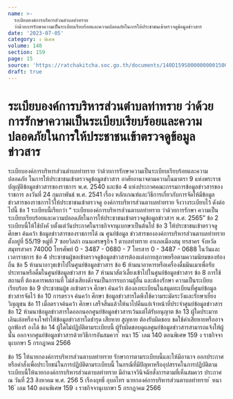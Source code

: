 ```yaml
---
name: >-
  ระเบียบองค์การบริหารส่วนตำบลท่าทราย
  ว่าด้วยการรักษาความเป็นระเบียบเรียบร้อยและความปลอดภัยในการให้ประชาชนเข้าตรวจดูข้อมูลข่าวสาร
date: '2023-07-05'
category: ง พิเศษ
volume: 140
section: 159
page: 15
source: 'https://ratchakitcha.soc.go.th/documents/140D159S0000000001500.pdf'
draft: true
---
```


# ระเบียบองค์การบริหารส่วนตำบลท่าทราย ว่าด้วยการรักษาความเป็นระเบียบเรียบร้อยและความปลอดภัยในการให้ประชาชนเข้าตรวจดูข้อมูลข่าวสาร

ระเบียบองค์การบริหารส่วนตำบลท่าทราย ว่าด้วยการรักษาความเป็นระเบียบเรียบร้อยและความปลอดภัย ในการให้ประชาชนเข้าตรวจดูข้อมูลข่าวสาร อาศัยอานาจตามความในมาตรา 9 แห่งพระราชบัญญัติข้อมูลข่าวสารของราชการ พ.ศ. 2540 และข้อ 4 แห่งประกาศคณะกรรมการข้อมูลข่าวสารของราชการ ลงวันที่ 24 กุมภาพันธ์ พ.ศ. 2541 เรื่อง หลักเกณฑ์และวิธีการเกี่ยวกับการจัดให้มีข้อมูลข่าวสารของราชการไว้ให้ประชาชนเข้าตรวจดู องค์การบริหารส่วนตาบลท่าทราย จึงวางระเบียบไว้ ดังต่อไปนี้ ข้อ 1 ระเบียบนี้เรียกว่า “ ระเบียบองค์การบริหารส่วนตาบลท่าทราย ว่าด้วยการรักษา ความเป็นระเบียบเรียบร้อยและความปลอดภัยในการให้ประชาชนเข้าตรวจดูข้อมูลข่าวสาร พ.ศ. 2565” ข้อ 2 ระเบียบนี้ให้ใช้บังคั บตั้งแต่วันประกาศในราชกิจจานุเบกษาเป็นต้นไป ข้อ 3 ให้ประชาชนเข้าตรวจดู ศึกษา ค้นคว้า ข้อมูลข่าวสารของราชการได้ ณ ศูนย์ข้อมูล ข่าวสารขององค์การบริหารส่วนตาบลท่าทราย ตั้งอยู่ที่ 55/19 หมู่ที่ 7 ซอยวิลล่า ถนนเศรษฐกิจ 1 ตาบลท่าทราย อาเภอเมืองสมุ ทรสาคร จังหวัดสมุทรสาคร 74000 โทรศัพท์ 0 - 3487 - 0680 - 7 โทรสาร 0 - 3487 - 0688 ในวันและเวลาราชการ ข้อ 4 ประชาชนผู้ขอเข้าตรวจดูข้อมูลข่าวสารต้องแต่งกายสุภาพหรือตามความนิยมของท้องถิ่น ข้อ 5 ห้ามนาอาวุธเข้าไปในศูนย์ข้อมูลข่าวสาร ข้อ 6 ห้ามนาอาหารหรือเครื่องดื่มมึนเมาเพื่อรับประทานหรือดื่มในศูนย์ข้อมูลข่าวสาร ข้อ 7 ห้ามนาสัตว์เลี้ยงเข้าไปในศูนย์ข้อมูลข่าวสาร ข้อ 8 การใช้สถานที่ ต้องเคารพสถานที่ ไม่ส่งเสียงดังจนเป็นการรบกวนผู้อื่น และต้องรักษา ความเป็นระเบียบเรียบร้อย ข้อ 9 ประชาชนผู้ข อเข้าตรวจ ศึกษา ค้นคว้า ต้องลงทะเบียนในสมุดทะเบียนที่ศูนย์ข้อมูล ข่าวสารจัดไว้ ข้อ 10 การตรวจ ค้นคว้า ศึกษา ข้อมูลข่าวสารใดพึงใช้ความระมัดระวังและรักษาเยี่ยงวิญญูชน ข้อ 11 เมื่อตรวจค้นคว้า ศึกษา เสร็จสิ้นแล้วให้นาไปคืนแก่เจ้าหน้าที่ประจำศูนย์ข้อมูลข่าวสาร ข้อ 12 ห้ามนาข้อมูลข่าวสารใดออกนอกศูนย์ข้อมูลข่าวสารเว้นแต่ได้รับอนุญาต ข้อ 13 ผู้ใดประมาทเลินเล่อหรือจงใจทำให้ข้อมูลข่าวสารใดชำรุด เสียหาย สูญหาย ต้องรับผิดชอบ ชดใช้ค่าเสียหายหรืออาจถูกฟ้องร้ องได้ ข้อ 14 ผู้ใดไม่ปฏิบัติตามระเบียบนี้ ผู้รับผิดชอบดูแลศูนย์ข้อมูลข่าวสารสามารถแจ้งให้ผู้นั้น ออกจากศูนย์ข้อมูลข่าวสารด้วยวิธีการอันสมควร ้ หนา 15 ่ เลม 140 ตอนพิเศษ 159 ง ราชกิจจานุเบกษา 5 กรกฎาคม 2566

ข้อ 15 ให้นายกองค์การบริหารส่วนตาบลท่าทราย รักษาการตามระเบียบนี้และให้มีอานาจ ออกประกาศหรือคำสั่งเพื่อประโยชน์ในการปฏิบัติตามระเบียบนี้ ในกรณีที่มีปัญหาหรืออุปสรรคในการปฏิบัติตามระเบียบนี้ให้นายกองค์การบริหารส่วนตาบลท่าทราย มีอำนาจวินิจฉัยสั่งการตามที่เห็นสมควร ประกาศ ณ วันที่ 23 สิงหาคม พ.ศ. 256 5 เรืองฤทธิ์ อุบลไทร นายกองค์การบริหารส่วนตาบลท่าทราย ้ หนา 16 ่ เลม 140 ตอนพิเศษ 159 ง ราชกิจจานุเบกษา 5 กรกฎาคม 2566
